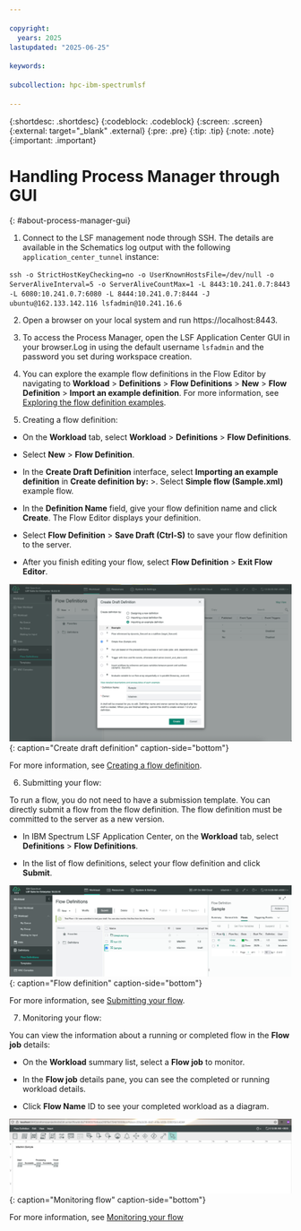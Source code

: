 ```yaml
---

copyright:
  years: 2025
lastupdated: "2025-06-25"

keywords:

subcollection: hpc-ibm-spectrumlsf

---
```


{:shortdesc: .shortdesc}
{:codeblock: .codeblock}
{:screen: .screen}
{:external: target="_blank" .external}
{:pre: .pre}
{:tip: .tip}
{:note: .note}
{:important: .important}

# Handling Process Manager through GUI
{: #about-process-manager-gui}

1. Connect to the LSF management node through SSH. The details are available in the Schematics log output with the following `application_center_tunnel` instance:

`ssh -o StrictHostKeyChecking=no -o UserKnownHostsFile=/dev/null -o ServerAliveInterval=5 -o ServerAliveCountMax=1 -L 8443:10.241.0.7:8443 -L 6080:10.241.0.7:6080 -L 8444:10.241.0.7:8444 -J ubuntu@162.133.142.116 lsfadmin@10.241.16.6`

2. Open a browser on your local system and run https://localhost:8443.

3. To access the Process Manager, open the LSF Application Center GUI in your browser.Log in using the default username `lsfadmin` and the password you set during workspace creation.

4. You can explore the example flow definitions in the Flow Editor by navigating to **Workload** > **Definitions** > **Flow Definitions** > **New** > **Flow Definition** > **Import an example definition**. For more information, see [Exploring the flow definition examples](/docs/en/slac/10.2.0?topic=flow-exploring-definition-examples).

5. Creating a flow definition:

* On the **Workload** tab, select **Workload** > **Definitions** > **Flow Definitions**.

* Select **New** > **Flow Definition**.

* In the **Create Draft Definition** interface, select **Importing an example definition** in **Create definition by:** >. Select **Simple flow (Sample.xml)** example flow.

* In the **Definition Name** field, give your flow definition name and click **Create**. The Flow Editor displays your definition.

* Select **Flow Definition** > **Save Draft (Ctrl-S)** to save your flow definition to the server.

* After you finish editing your flow, select **Flow Definition** > **Exit Flow Editor**.

![Create draft definition](images/lsf_create_draft_definition.png "Create draft definition"){: caption="Create draft definition" caption-side="bottom"}

For more information, see [Creating a flow definition](https://www.ibm.com/docs/en/slac/10.2.0?topic=definition-creating-flow).

6. Submitting your flow:

To run a flow, you do not need to have a submission template. You can directly submit a flow from the flow definition. The flow definition must be committed to the server as a new version.

* In IBM Spectrum LSF Application Center, on the **Workload** tab, select **Definitions** > **Flow Definitions**.

* In the list of flow definitions, select your flow definition and click **Submit**.

![Flow definition](images/lsf_flow_definitions.png "Flow definition"){: caption="Flow definition" caption-side="bottom"}

For more information, see [Submitting your flow](https://www.ibm.com/docs/en/slac/10.2.0?topic=basics-submitting-your-flow).

7. Monitoring your flow:

You can view the information about a running or completed flow in the **Flow job** details:

* On the **Workload** summary list, select a **Flow job** to monitor.

* In the **Flow job** details pane, you can see the completed or running workload details.

* Click **Flow Name** ID to see your completed workload as a diagram.

![Monitoring flow](images/lsf_monitoring_flow.png "Monitoring flow"){: caption="Monitoring flow" caption-side="bottom"}

For more information, see [Monitoring your flow](https://www.ibm.com/docs/en/slac/10.2.0?topic=basics-monitoring-your-flow)
